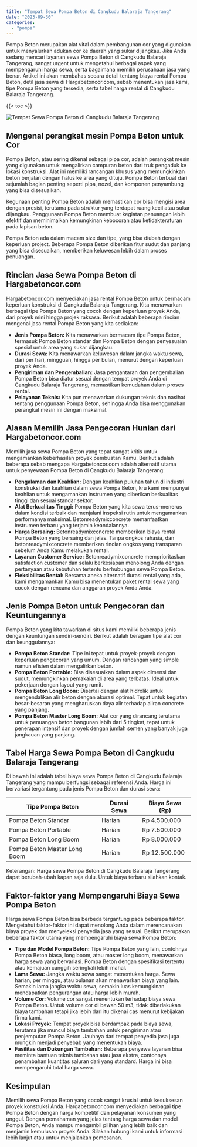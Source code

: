 ```yaml
---
title: "Tempat Sewa Pompa Beton di Cangkudu Balaraja Tangerang"
date: "2023-09-30"
categories: 
  - "pompa"
---
```




Pompa Beton merupakan alat vital dalam pembangunan cor yang digunakan untuk menyalurkan adukan cor ke daerah yang sukar dijangkau. Jika Anda sedang mencari layanan sewa Pompa Beton di Cangkudu Balaraja Tangerang, sangat urgent untuk mengetahui berbagai aspek yang mempengaruhi harga sewa, serta bagaimana memilih perusahaan jasa yang benar. Artikel ini akan membahas secara detail tentang biaya rental Pompa Beton, detil jasa sewa di Hargabetoncor.com, sebab menentukan jasa kami, tipe Pompa Beton yang tersedia, serta tabel harga rental di Cangkudu Balaraja Tangerang.

{{< toc >}}

![Tempat Sewa Pompa Beton di Cangkudu Balaraja Tangerang](https://hargareadymixid.github.io/pompa/concrete-pump%20(15).png)

## Mengenal perangkat mesin Pompa Beton untuk Cor

Pompa Beton, atau sering dikenal sebagai pipa cor, adalah perangkat mesin yang digunakan untuk mengalirkan campuran beton dari truk pengaduk ke lokasi konstruksi. Alat ini memiliki rancangan khusus yang memungkinkan beton berjalan dengan halus ke area yang dituju. Pompa Beton terbuat dari sejumlah bagian penting seperti pipa, nozel, dan komponen penyambung yang bisa disesuaikan.

Kegunaan penting Pompa Beton adalah memastikan cor bisa mengisi area dengan presisi, terutama pada struktur yang terdapat ruang kecil atau sukar dijangkau. Penggunaan Pompa Beton membuat kegiatan penuangan lebih efektif dan meminimalkan kemungkinan kebocoran atau ketidakteraturan pada lapisan beton.

Pompa Beton ada dalam macam size dan tipe, yang bisa diubah dengan keperluan project. Beberapa Pompa Beton diberikan fitur sudut dan panjang yang bisa disesuaikan, memberikan keluwesan lebih dalam proses penuangan.

## Rincian Jasa Sewa Pompa Beton di Hargabetoncor.com

Hargabetoncor.com menyediakan jasa rental Pompa Beton untuk bermacam keperluan konstruksi di Cangkudu Balaraja Tangerang. Kita menawarkan berbagai tipe Pompa Beton yang cocok dengan keperluan proyek Anda, dari proyek mini hingga projek raksasa. Berikut adalah beberapa rincian mengenai jasa rental Pompa Beton yang kita sediakan:

- **Jenis Pompa Beton:** Kita menawarkan bermacam tipe Pompa Beton, termasuk Pompa Beton standar dan Pompa Beton dengan penyesuaian spesial untuk area yang sukar dijangkau.
- **Durasi Sewa:** Kita menawarkan keluwesan dalam jangka waktu sewa, dari per hari, mingguan, hingga per bulan, menurut dengan keperluan proyek Anda.
- **Pengiriman dan Pengembalian:** Jasa pengantaran dan pengembalian Pompa Beton bisa diatur sesuai dengan tempat proyek Anda di Cangkudu Balaraja Tangerang, memastikan kemudahan dalam proses rental.
- **Pelayanan Teknis:** Kita pun menawarkan dukungan teknis dan nasihat tentang penggunaan Pompa Beton, sehingga Anda bisa menggunakan perangkat mesin ini dengan maksimal.

## Alasan Memilih Jasa Pengecoran Hunian dari Hargabetoncor.com

Memilih jasa sewa Pompa Beton yang tepat sangat kritis untuk mengamankan keberhasilan proyek pembuatan Kamu. Berikut adalah beberapa sebab mengapa Hargabetoncor.com adalah alternatif utama untuk penyewaan Pompa Beton di Cangkudu Balaraja Tangerang:

- **Pengalaman dan Keahlian:** Dengan keahlian puluhan tahun di industri konstruksi dan keahlian dalam sewa Pompa Beton, kru kami mempunyai keahlian untuk mengamankan instrumen yang diberikan berkualitas tinggi dan sesuai standar sektor.
- **Alat Berkualitas Tinggi:** Pompa Beton yang kita sewa terus-menerus dalam kondisi terbaik dan menjalani inspeksi rutin untuk mengamankan performanya maksimal. Betonreadymixconcrete memanfaatkan instrumen terbaru yang terjamin keandalannya.
- **Harga Bersaing:** Betonreadymixconcrete memberikan biaya rental Pompa Beton yang bersaing dan jelas. Tanpa ongkos rahasia, dan betonreadymixconcrete memberikan rincian ongkos yang transparan sebelum Anda Kamu melakukan rental.
- **Layanan Customer Service:** Betonreadymixconcrete memprioritaskan satisfaction customer dan selalu berkesiapan menolong Anda dengan pertanyaan atau kebutuhan tertentu berhubungan sewa Pompa Beton.
- **Fleksibilitas Rental:** Bersama aneka alternatif durasi rental yang ada, kami mengamankan Kamu bisa menentukan paket rental sewa yang cocok dengan rencana dan anggaran proyek Anda Anda.

## Jenis Pompa Beton untuk Pengecoran dan Keuntungannya

Pompa Beton yang kita tawarkan di situs kami memiliki beberapa jenis dengan keuntungan sendiri-sendiri. Berikut adalah beragam tipe alat cor dan keunggulannya:

- **Pompa Beton Standar:** Tipe ini tepat untuk proyek-proyek dengan keperluan pengecoran yang umum. Dengan rancangan yang simple namun efisien dalam mengalirkan beton.
- **Pompa Beton Portable:** Bisa disesuaikan dalam aspek dimensi dan sudut, memungkinkan pemakaian di area yang terbatas. Ideal untuk pekerjaan dengan layout yang rumit.
- **Pompa Beton Long Boom:** Disertai dengan alat hidrolik untuk mengendalikan alir beton dengan akurasi optimal. Tepat untuk kegiatan besar-besaran yang mengharuskan daya alir terhadap aliran concrete yang panjang.
- **Pompa Beton Master Long Boom:** Alat cor yang dirancang terutama untuk penuangan beton bangunan lebih dari 5 tingkat, tepat untuk penerapan intensif dan proyek dengan jumlah semen yang banyak juga jangkauan yang panjang.

## Tabel Harga Sewa Pompa Beton di Cangkudu Balaraja Tangerang

Di bawah ini adalah tabel biaya sewa Pompa Beton di Cangkudu Balaraja Tangerang yang mampu berfungsi sebagai referensi Anda. Harga ini bervariasi tergantung pada jenis Pompa Beton dan durasi sewa:

| Tipe Pompa Beton | Durasi Sewa | Biaya Sewa (Rp) |
| --- | --- | --- |
| Pompa Beton Standar | Harian | Rp 4.500.000 |
| Pompa Beton Portable | Harian | Rp 7.500.000 |
| Pompa Beton Long Boom | Harian | Rp 8.000.000 |
| Pompa Beton Master Long Boom | Harian | Rp 12.500.000 |

Keterangan: Harga sewa Pompa Beton di Cangkudu Balaraja Tangerang dapat berubah-ubah kapan saja dulu. Untuk biaya terbaru silahkan kontak.

## Faktor-faktor yang Mempengaruhi Biaya Sewa Pompa Beton

Harga sewa Pompa Beton bisa berbeda tergantung pada beberapa faktor. Mengetahui faktor-faktor ini dapat menolong Anda dalam merencanakan biaya proyek dan menyeleksi penyedia jasa yang sesuai. Berikut merupakan beberapa faktor utama yang mempengaruhi biaya sewa Pompa Beton:

- **Tipe dan Model Pompa Beton:** Tipe Pompa Beton yang lain, contohnya Pompa Beton biasa, long boom, atau master long boom, menawarkan harga sewa yang bervariasi. Pompa Beton dengan spesifikasi tertentu atau kemajuan canggih seringkali lebih mahal.
- **Lama Sewa:** Jangka waktu sewa sangat menentukan harga. Sewa harian, per minggu, atau bulanan akan menawarkan biaya yang lain. Semakin lama jangka waktu sewa, semakin luas kemungkinan mendapatkan pengurangan atau harga lebih murah.
- **Volume Cor:** Volume cor sangat menentukan terhadap biaya sewa Pompa Beton. Untuk volume cor di bawah 50 m3, tidak diberlakukan biaya tambahan tetapi jika lebih dari itu dikenai cas menurut kebijakan firma kami.
- **Lokasi Proyek:** Tempat proyek bisa berdampak pada biaya sewa, terutama jika muncul biaya tambahan untuk pengiriman atau penjemputan Pompa Beton. Jauhnya dari tempat penyedia jasa juga mungkin menjadi penyebab yang menentukan biaya.
- **Fasilitas dan Dukungan Tambahan:** Beberapa penyewa layanan bisa meminta bantuan teknis tambahan atau jasa ekstra, contohnya penambahan kuantitas saluran dari yang standard. Harga ini bisa mempengaruhi total harga sewa.

## Kesimpulan

Memilih sewa Pompa Beton yang cocok sangat krusial untuk kesuksesan proyek konstruksi Anda. Hargabetoncor.com menyediakan berbagai tipe Pompa Beton dengan harga kompetitif dan pelayanan konsumen yang unggul. Dengan pemahaman yang jelas tentang harga sewa dan model Pompa Beton, Anda mampu mengambil pilihan yang lebih baik dan menjamin kemulusan proyek Anda. Silakan hubungi kami untuk informasi lebih lanjut atau untuk menjalankan pemesanan.
